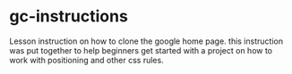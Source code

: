 # gc-instructions
Lesson instruction on how to clone the google home page. this instruction was put together to help beginners get started with a project on how to work with positioning and other css rules.
